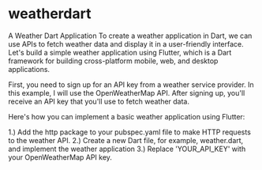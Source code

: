 # weatherdart
A Weather Dart Application
To create a weather application in Dart, we can use APIs to fetch weather data and display it in a user-friendly interface. Let's build a simple weather application using Flutter, which is a Dart framework for building cross-platform mobile, web, and desktop applications.

First, you need to sign up for an API key from a weather service provider. In this example, I will use the OpenWeatherMap API. After signing up, you'll receive an API key that you'll use to fetch weather data.

Here's how you can implement a basic weather application using Flutter:

1.) Add the http package to your pubspec.yaml file to make HTTP requests to the weather API.
2.) Create a new Dart file, for example, weather.dart, and implement the weather application
3.) Replace 'YOUR_API_KEY' with your OpenWeatherMap API key.
